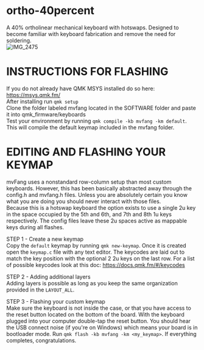 # ortho-40percent
 A 40% ortholinear mechanical keyboard with hotswaps. Designed to become familiar with keyboard fabrication and remove the need for soldering.  
 ![IMG_2475](https://user-images.githubusercontent.com/18726044/171768959-1de3e903-b97e-4b62-a8e8-f2158ed0aadc.JPG)


# INSTRUCTIONS FOR FLASHING  
If you do not already have QMK MSYS installed do so here: https://msys.qmk.fm/  
After installing run `qmk setup`  
Clone the folder labeled mvfang located in the SOFTWARE folder and paste it into qmk_firmware/keyboards  
Test your environment by running `qmk compile -kb mvfang -km default`. This will compile the default keymap included in the mvfang folder.  
  
# EDITING AND FLASHING YOUR KEYMAP  
mvFang uses a nonstandard row-column setup than most custom keyboards. However, this has been basically abstracted away through the config.h and mvfang.h files. Unless you are absolutely certain you know what you are doing you should never interact with those files.  
Because this is a hotswap keyboard the option exists to use a single 2u key in the space occupied by the 5th and 6th, and 7th and 8th 1u keys respectively. The config files leave these 2u spaces active as mappable keys during all flashes.  
  
STEP 1 - Create a new keymap  
Copy the `default` keymap by running `qmk new-keymap`. Once it is created open the `keymap.c` file with any text editor. The keycodes are laid out to match the key position with the optional 2 2u keys on the last row. For a list of possible keycodes look at this doc: https://docs.qmk.fm/#/keycodes  
  
STEP 2 - Adding additional layers  
Adding layers is possible as long as you keep the same organization provided in the `LAYOUT_ALL`.  
  
STEP 3 - Flashing your custom keymap  
Make sure the keyboard is not inside the case, or that you have access to the reset button located on the bottom of the board. With the keyboard plugged into your computer double-tap the reset button. You should hear the USB connect noise (if you're on Windows) which means your board is in bootloader mode. Run `qmk flash -kb mvfang -km <my_keymap>`. If everything completes, congratulations.
